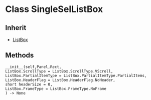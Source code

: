 # Class SingleSelListBox

## Inherit

* [ListBox](ListBox.md)

## Methods
```
__init__(self,Panel,Rect,
ListBox.ScrollType = ListBox.ScrollType.VScroll,
ListBox.PartialItemType = ListBox.PartialItemType.PartialItems, 
ListBox.HeaderFlag = ListBox.HeaderFlag.NoHeader,
short headerSize = 0, 
ListBox.FrameType = ListBox.FrameType.NoFrame
) -> None
```
